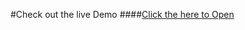 #Check out the live Demo 
####<a href="https://travel-buddy-tau.vercel.app/">Click the here to Open</a>

<!-- npm i @material-ui/core @material-ui/icons @material-ui/lab @react-google-maps/api axios google-map-react -->
<!-- https://console.cloud.google.com/projectcreate   ===> get the google-map-api key -->

